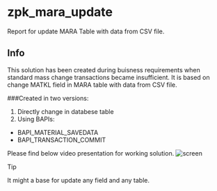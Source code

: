 # zpk_mara_update

Report for update MARA Table with data from CSV file.

## Info
This solution has been created during buisness requirements when standard mass change transactions became insufficient. It is based on change MATKL field in MARA table with data from CSV file.

###Created in two versions:
1. Directly change in databese table
2. Using BAPIs:
- BAPI_MATERIAL_SAVEDATA
- BAPI_TRANSACTION_COMMIT

Please find below video presentation for working solution.
![screen]( )


> [!TIP]
> It might a base for update any field and any table.

